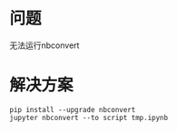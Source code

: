 # 问题
无法运行nbconvert

# 解决方案
```
pip install --upgrade nbconvert
jupyter nbconvert --to script tmp.ipynb
```
